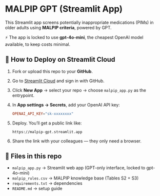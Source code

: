 # MALPIP GPT (Streamlit App)

This Streamlit app screens potentially inappropriate medications (PIMs) in older adults using **MALPIP criteria**, powered by GPT.

⚡ The app is locked to use **gpt-4o-mini**, the cheapest OpenAI model available, to keep costs minimal.

## 🚀 How to Deploy on Streamlit Cloud

1. Fork or upload this repo to your **GitHub**.
2. Go to [Streamlit Cloud](https://share.streamlit.io/) and sign in with GitHub.
3. Click **New App** → select your repo → choose `malpip_app.py` as the entrypoint.
4. In **App settings → Secrets**, add your OpenAI API key:

   ```toml
   OPENAI_API_KEY="sk-xxxxxxxx"
   ```

5. Deploy. You’ll get a public link like:

   ```
   https://malpip-gpt.streamlit.app
   ```

6. Share the link with your colleagues — they only need a browser.

## 📂 Files in this repo
- `malpip_app.py` → Streamlit web app (GPT-only interface, locked to gpt-4o-mini)
- `malpip_rules.csv` → MALPIP knowledge base (Tables S2 + S3)
- `requirements.txt` → dependencies
- `README.md` → setup guide

